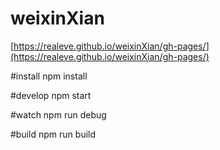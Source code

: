 # weixinXian
[https://realeve.github.io/weixinXian/gh-pages/](https://realeve.github.io/weixinXian/gh-pages/)

#install
npm install

#develop
npm start

#watch
npm run debug

#build
npm run build
